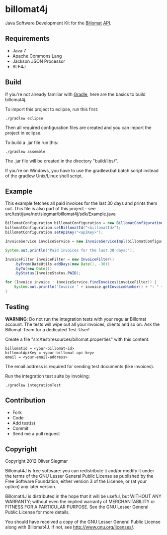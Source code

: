 billomat4j
==========

Java Software Development Kit for the [Billomat](http://www.billomat.com/) [API](http://www.billomat.com/api).


Requirements
------------

- Java 7
- Apache Commons Lang
- Jackson JSON Processor
- SLF4J


Build
-----

If you're not already familiar with [Gradle](http://www.gradle.org/), here are the basics to build billomat4j.

To import this project to eclipse, run this first:

    ./gradlew eclipse

Then all required configuration files are created and you can import the project in eclipse.


To build a .jar file run this:

    ./gradlew assemble

The .jar file will be created in the directory "build/libs/".


If you're on Windows, you have to use the gradlew.bat batch script instead of the gradlew Unix/Linux shell script. 


Example
-------

This example fetches all paid invoices for the last 30 days and prints them out. This file is also part of this project - see src/test/java/net/siegmar/billomat4j/sdk/Example.java

```java
BillomatConfiguration billomatConfiguration = new BillomatConfiguration();
billomatConfiguration.setBillomatId("<billomatId>");
billomatConfiguration.setApiKey("<apiKey>");

InvoiceService invoiceService = new InvoiceServiceImpl(billomatConfiguration);

System.out.println("Paid invoices for the last 30 days:");

InvoiceFilter invoiceFilter = new InvoiceFilter()
    .byFrom(DateUtils.addDays(new Date(), -30))
    .byTo(new Date())
    .byStatus(InvoiceStatus.PAID);

for (Invoice invoice : invoiceService.findInvoices(invoiceFilter)) {
    System.out.println("Invoice " + invoice.getInvoiceNumber() + ": " + invoice.getTotalNet());
}
```

Testing
-------

**WARNING**: Do not run the integration tests with your regular Billomat account. The tests will wipe out all your invoices, clients and so on. Ask the Billomat-Team for a dedicated Test-User!

Create a file "src/test/resources/billomat.properties" with this content:

```
billomatId = <your-billomat-id>
billomatApiKey = <your-billomat-api-key>
email = <your-email-address>
```

The email address is required for sending test documents (like invoices).

Run the integration test suite by invoking:

```
./gradlew integrationTest
```


Contribution
------------

- Fork
- Code
- Add test(s)
- Commit
- Send me a pull request


Copyright
---------

Copyright 2012 Oliver Siegmar

Billomat4J is free software: you can redistribute it and/or modify
it under the terms of the GNU Lesser General Public License as published by
the Free Software Foundation, either version 3 of the License, or
(at your option) any later version.

Billomat4J is distributed in the hope that it will be useful,
but WITHOUT ANY WARRANTY; without even the implied warranty of
MERCHANTABILITY or FITNESS FOR A PARTICULAR PURPOSE.  See the
GNU Lesser General Public License for more details.

You should have received a copy of the GNU Lesser General Public License
along with Billomat4J.  If not, see <http://www.gnu.org/licenses/>.

